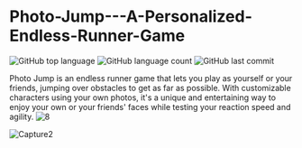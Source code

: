 # Photo-Jump---A-Personalized-Endless-Runner-Game
![GitHub top language](https://img.shields.io/github/languages/top/shihabmuhtasim/Photo-Jump---A-Personalized-Endless-Runner-Game?color=CC99FF) ![GitHub language count](https://img.shields.io/github/languages/count/shihabmuhtasim/Photo-Jump---A-Personalized-Endless-Runner-Game?color=CC99FF) ![GitHub last commit](https://img.shields.io/github/last-commit/shihabmuhtasim/Photo-Jump---A-Personalized-Endless-Runner-Game?color=CC99FF)

Photo Jump is an endless runner game that lets you play as yourself or your friends, jumping over obstacles to get as far as possible. With customizable characters using your own photos, it's a unique and entertaining way to enjoy your own or your friends' faces while testing your reaction speed and agility.
![8](https://user-images.githubusercontent.com/92597456/233393325-8a297605-223e-4d70-a309-808f7362d631.png)

![Capture2](https://user-images.githubusercontent.com/92597456/232622690-efb54895-aa3a-4702-8b1b-15d774a0f514.PNG)


